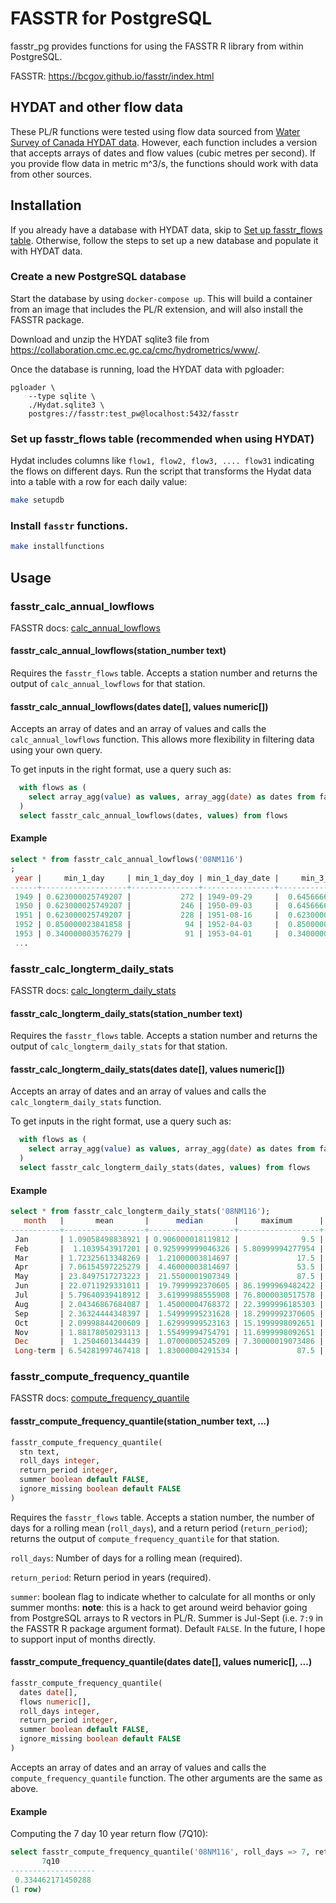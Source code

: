# FASSTR for PostgreSQL

fasstr_pg provides functions for using the FASSTR R library from within PostgreSQL.

FASSTR: https://bcgov.github.io/fasstr/index.html

## HYDAT and other flow data

These PL/R functions were tested using flow data sourced from [Water Survey of Canada HYDAT data](https://www.canada.ca/en/environment-climate-change/services/water-overview/quantity/monitoring/survey/data-products-services/national-archive-hydat.html). However, each function includes a version that accepts arrays of dates and flow values (cubic metres per second).
If you provide flow data in metric m^3/s, the functions should work with data from other sources.

## Installation

If you already have a database with HYDAT data, skip to [Set up fasstr_flows table](#set-up-fasstr_flows-table-recommended-when-using-hydat). Otherwise, follow the steps to set up a new database and populate it with HYDAT data.

### Create a new PostgreSQL database
Start the database by using `docker-compose up`. This will build a container from an image that includes the PL/R extension,
and will also install the FASSTR package.

Download and unzip the HYDAT sqlite3 file from https://collaboration.cmc.ec.gc.ca/cmc/hydrometrics/www/.

Once the database is running, load the HYDAT data with pgloader:

```
pgloader \
    --type sqlite \
    ./Hydat.sqlite3 \
    postgres://fasstr:test_pw@localhost:5432/fasstr
```

### Set up fasstr_flows table (recommended when using HYDAT)
Hydat includes columns like `flow1, flow2, flow3, .... flow31` indicating the flows on different days.
Run the script that transforms the Hydat data into a table with a row for each daily value:

```sh
make setupdb
```

### Install `fasstr` functions.

```sh
make installfunctions
```

## Usage

### fasstr_calc_annual_lowflows

FASSTR docs:  [calc_annual_lowflows](https://bcgov.github.io/fasstr/reference/calc_annual_lowflows.html)

#### fasstr_calc_annual_lowflows(station_number text)

Requires the `fasstr_flows` table.  Accepts a station number and returns the output of `calc_annual_lowflows` for that station.

#### fasstr_calc_annual_lowflows(dates date[], values numeric[])

Accepts an array of dates and an array of values and calls the `calc_annual_lowflows` function.  This allows more flexibility
in filtering data using your own query.

To get inputs in the right format, use a query such as:
```sql
  with flows as (
    select array_agg(value) as values, array_agg(date) as dates from fasstr_flows where station_number = '08NM116'
  )
  select fasstr_calc_annual_lowflows(dates, values) from flows
```

#### Example
```sql
select * from fasstr_calc_annual_lowflows('08NM116')
;
 year |     min_1_day     | min_1_day_doy | min_1_day_date |     min_3_day      | ...
------+-------------------+---------------+----------------+--------------------+
 1949 | 0.623000025749207 |           272 | 1949-09-29     |  0.645666678746541 |
 1950 | 0.623000025749207 |           246 | 1950-09-03     |  0.645666678746541 |
 1951 | 0.623000025749207 |           228 | 1951-08-16     |  0.623000025749207 |
 1952 | 0.850000023841858 |            94 | 1952-04-03     |  0.850000023841858 |
 1953 | 0.340000003576279 |            91 | 1953-04-01     |  0.340000003576279 |
 ...
```

### fasstr_calc_longterm_daily_stats

FASSTR docs:  [calc_longterm_daily_stats](https://bcgov.github.io/fasstr/reference/calc_longterm_daily_stats.html)

#### fasstr_calc_longterm_daily_stats(station_number text)

Requires the `fasstr_flows` table.  Accepts a station number and returns the output of `calc_longterm_daily_stats` for that station.


#### fasstr_calc_longterm_daily_stats(dates date[], values numeric[])

Accepts an array of dates and an array of values and calls the `calc_longterm_daily_stats` function.

To get inputs in the right format, use a query such as:
```sql
  with flows as (
    select array_agg(value) as values, array_agg(date) as dates from fasstr_flows where station_number = '08NM116'
  )
  select fasstr_calc_longterm_daily_stats(dates, values) from flows
```

#### Example

```sql
select * from fasstr_calc_longterm_daily_stats('08NM116');
   month   |       mean       |      median       |     maximum      |      minimum      |        p10        |       p90        
-----------+------------------+-------------------+------------------+-------------------+-------------------+------------------
 Jan       | 1.09058498838921 | 0.906000018119812 |              9.5 | 0.159999996423721 | 0.537999987602234 | 1.68900004625321
 Feb       |  1.1039543917201 | 0.925999999046326 | 5.80999994277954 | 0.140000000596046 | 0.509999990463257 |  1.8400000333786
 Mar       | 1.72325613348269 |  1.21000003814697 |             17.5 | 0.379999995231628 |  0.71839998960495 | 3.32599992752075
 Apr       | 7.06154597225279 |  4.46000003814697 |             53.5 | 0.340000003576279 |  1.20000004768372 |               16
 May       | 23.8497517273223 |  21.5500001907349 |             87.5 | 0.820999979972839 |  9.15999984741211 |            40.75
 Jun       | 22.0711929331011 |  19.7999992370605 | 86.1999969482422 | 0.449999988079071 |  6.09000015258789 | 40.2999992370605
 Jul       | 5.79640939418912 |  3.61999988555908 | 76.8000030517578 | 0.331999987363815 |  1.02699997425079 | 12.8300000190735
 Aug       | 2.04346867684087 |  1.45000004768372 | 22.3999996185303 | 0.310999989509583 | 0.706199979782105 | 3.95000004768372
 Sep       | 2.36324444348397 |  1.54999995231628 | 18.2999992370605 | 0.354000002145767 | 0.694899994134903 | 4.84999990463257
 Oct       | 2.09998844200609 |  1.62999999523163 | 15.1999998092651 | 0.025000000372529 | 0.794000029563904 | 4.05000019073486
 Nov       | 1.88178050293113 |  1.55499994754791 | 11.6999998092651 | 0.259999990463257 | 0.607999980449677 | 3.48000001907349
 Dec       |  1.2504601344439 |  1.07000005245209 | 7.30000019073486 | 0.244000002741814 | 0.540000021457672 | 2.15800008773804
 Long-term | 6.54281997467418 |  1.83000004291534 |             87.5 | 0.025000000372529 | 0.700999975204468 |               21
 ```
 
### fasstr_compute_frequency_quantile

 FASSTR docs: [compute_frequency_quantile](https://bcgov.github.io/fasstr/reference/compute_frequency_quantile.html)

#### fasstr_compute_frequency_quantile(station_number text, ...)
```sql
fasstr_compute_frequency_quantile(
  stn text,
  roll_days integer,
  return_period integer,
  summer boolean default FALSE,
  ignore_missing boolean default FALSE
)
```

Requires the `fasstr_flows` table.  Accepts a station number, the number of days for a rolling mean (`roll_days`), and a return period (`return_period`); returns the output of `compute_frequency_quantile` for that station.

`roll_days`: Number of days for a rolling mean (required).

`return_period`: Return period in years  (required).

`summer`: boolean flag to indicate whether to calculate for all months or only summer months:  **note**: this is a hack to get around weird behavior going from PostgreSQL arrays to R vectors in PL/R. Summer is Jul-Sept (i.e. `7:9` in the FASSTR R package argument format). Default `FALSE`.
In the future, I hope to support input of months directly.


#### fasstr_compute_frequency_quantile(dates date[], values numeric[], ...)
```sql
fasstr_compute_frequency_quantile(
  dates date[],
  flows numeric[],
  roll_days integer,
  return_period integer,
  summer boolean default FALSE,
  ignore_missing boolean default FALSE
)
```

Accepts an array of dates and an array of values and calls the `compute_frequency_quantile` function. The other arguments are the same as above.

#### Example

Computing the 7 day 10 year return flow (7Q10):

```sql
select fasstr_compute_frequency_quantile('08NM116', roll_days => 7, return_period => 10 ) as "7q10";
       7q10        
-------------------
 0.334462171450288
(1 row)
```

